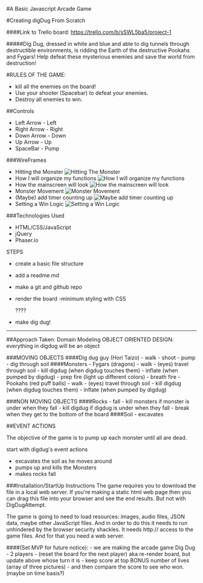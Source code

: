 #A Basic Javascript Arcade Game

#Creating digDug From Scratch

####Link to Trello board: https://trello.com/b/sSWL5ba5/project-1

#####Dig Dug, dressed in white and blue and able to dig tunnels through destructible environments, is ridding the Earth of the destructive Pookahs and Fygars! Help defeat these mysterious enemies and save the world from destruction!

#RULES OF THE GAME:
- kill all the enemies on the board!
- Use your shooter (Spacebar) to defeat your enemies.
- Destroy all enemies to win.

##Controls

- Left Arrow - Left
- Right Arrow - Right
- Down Arrow - Down
- Up Arrow - Up
- SpaceBar - Pump

###WireFrames

- Hitting the Monster
![Hitting The Monster](assets/img/hitMonster.jpeg)
- How I will organize my functions
![How I will organize my functions](assets/img/howToOrganizeFunctions.jpeg)
- How the mainscreen will look
![How the mainscreen will look](assets/img/MainScreenNotes.jpeg)
- Monster Movement
![Monster Movement](assets/img/monsterMovement.jpeg)
- (Maybe) add timer counting up
![Maybe add timer counting up](assets/img/timeCounter.jpeg)
- Setting a Win Logic
![Setting a Win Logic](assets/img/winLogic.jpeg)

###Technologies Used
- HTML/CSS/JavaScript
- jQuery
- Phaser.io


STEPS
- create a basic file structure
- add a readme.md
- make a git and github repo
- render the board
  -minimum styling with CSS

  ????

- make dig dug!

---

##Approach Taken: Domain Modeling
OBJECT ORIENTED DESIGN: everything in digdug will be an object

###MOVING OBJECTS
####Dig dug guy (Hori Taizo)
    - walk
    - shoot
    - pump
    - dig through soil
####Monsters
    - Fygars (dragons)
      - walk
      - (eyes) travel through soil
      - kill digdug (when digdug touches them)
      - inflate (when pumped by digdug)
      - prep fire (light up different colors)
      - breath fire
    - Pookahs (red puff balls)
      - walk
      - (eyes) travel through soil
      - kill digdug (when digdug touches them)
      - inflate (when pumped by digdug)

###NON MOVING OBJECTS
####Rocks
    - fall
      - kill monsters if monster is under when they fall
      - kill digdug if digdug is under when they fall
    - break when they get to the bottom of the board
####Soil
    - excavates

##EVENT ACTIONS

The objective of the game is to pump up each monster until all are dead.

start with digdug's event actions
- excavates the soil as he moves around
- pumps up and kills the Monsters
- makes rocks fall



###Installation/StartUp Instructions
The game requires you to download the file in a local web server. If you're making a static html web page then you can drag this file into your browser and see the end results. But not with DigDugAttempt.

The game is going to need to load resources: images, audio files, JSON data, maybe other JavaScript files. And in order to do this it needs to run unhindered by the browser security shackles. It needs http:// access to the game files. And for that you need a web server.

####(Set MVP for future notice):
	- we are making the arcade game Dig Dug
	- 2 players
    - (reset the board for the next player)
        aka re-render board, but update above whose turn it is
	- keep score
    at top
    BONUS
    number of lives (array of three pictures)
	- and then compare the score to see who won. (maybe on time basis?)
